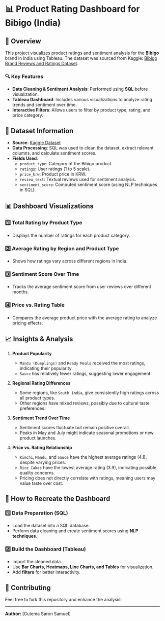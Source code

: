 # 📊 Product Rating Dashboard for Bibigo (India)

## 📌 Overview
This project visualizes product ratings and sentiment analysis for the **Bibigo** brand in India using Tableau. The dataset was sourced from Kaggle: [Bibigo Brand Reviews and Ratings Dataset](https://www.kaggle.com/datasets/shivanichelkala/bibigo-brand-reviews-and-ratings-dataset).

### 🔍 Key Features
- **Data Cleaning & Sentiment Analysis**: Performed using **SQL** before visualization.
- **Tableau Dashboard**: Includes various visualizations to analyze rating trends and sentiment over time.
- **Interactive Filters**: Allows users to filter by product type, rating, and price category.

## 📂 Dataset Information
- **Source**: [Kaggle Dataset](https://www.kaggle.com/datasets/shivanichelkala/bibigo-brand-reviews-and-ratings-dataset)
- **Data Processing**: SQL was used to clean the dataset, extract relevant columns, and calculate sentiment scores.
- **Fields Used**:
  - `product_type`: Category of the Bibigo product.
  - `ratings`: User ratings (1 to 5 scale).
  - `price_krw`: Product price in KRW.
  - `review_text`: Textual reviews used for sentiment analysis.
  - `sentiment_score`: Computed sentiment score (using NLP techniques in SQL).
  
## 📊 Dashboard Visualizations
### 1️⃣ **Total Rating by Product Type**
   - Displays the number of ratings for each product category.

### 2️⃣ **Average Rating by Region and Product Type**
   - Shows how ratings vary across different regions in India.

### 3️⃣ **Sentiment Score Over Time**
   - Tracks the average sentiment score from user reviews over different months.

### 4️⃣ **Price vs. Rating Table**
   - Compares the average product price with the average rating to analyze pricing effects.

## 📈 Insights & Analysis
1. **Product Popularity**
   - `Mandu (Dumplings)` and `Ready Meals` received the most ratings, indicating their popularity.
   - `Sauce` has relatively fewer ratings, suggesting lower engagement.

2. **Regional Rating Differences**
   - Some regions, like `South India`, give consistently high ratings across all product types.
   - Other regions have mixed reviews, possibly due to cultural taste preferences.

3. **Sentiment Trend Over Time**
   - Sentiment scores fluctuate but remain positive overall.
   - Peaks in May and July might indicate seasonal promotions or new product launches.

4. **Price vs. Rating Relationship**
   - `Kimchi`, `Mandu`, and `Sauce` have the highest average ratings (4.1), despite varying prices.
   - `Rice Cakes` have the lowest average rating (3.9), indicating possible quality concerns.
   - Pricing does not directly correlate with ratings, meaning users may value taste over cost.

## 🚀 How to Recreate the Dashboard
### **1️⃣ Data Preparation (SQL)**
- Load the dataset into a SQL database.
- Perform data cleaning and create sentiment scores using **NLP techniques**.

### **2️⃣ Build the Dashboard (Tableau)**
- Import the cleaned data.
- Use **Bar Charts, Heatmaps, Line Charts, and Tables** for visualization.
- Add **filters** for better interactivity.

## 🤝 Contributing
Feel free to fork this repository and enhance the analysis!

---
**Author:** [Gutema Saron Samuel]
